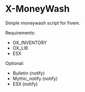 # X-MoneyWash

Simple moneywash script for fivem.

Requirements:
- OX_INVENTORY
- OX_LIB
- ESX

Optional:
- Bulletin (notify)
- Mythic_notify (notify)
- ESX (notify)
